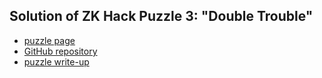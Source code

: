 ## Solution of ZK Hack Puzzle 3: "Double Trouble"

- [puzzle page](https://zkhack.dev/events/puzzle3.html)
- [GitHub repository](https://github.com/kobigurk/zkhack-double-trouble)
- [puzzle write-up](https://yannickseurin.github.io/crypto-book/zk-hack-puzzles/puzzle-03/intro.html)
